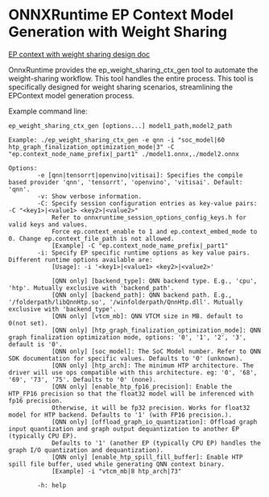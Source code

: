 # ONNXRuntime EP Context Model Generation with Weight Sharing

[EP context with weight sharing design doc](https://onnxruntime.ai/docs/execution-providers/EP-Context-Design.html#epcontext-with-weight-sharing)

OnnxRuntime provides the ep_weight_sharing_ctx_gen tool to automate the weight-sharing workflow. This tool handles the entire process. This tool is specifically designed for weight sharing scenarios, streamlining the EPContext model generation process.

Example command line:

```
ep_weight_sharing_ctx_gen [options...] model1_path,model2_path

Example: ./ep_weight_sharing_ctx_gen -e qnn -i "soc_model|60 htp_graph_finalization_optimization_mode|3" -C "ep.context_node_name_prefix|_part1" ./model1.onnx,./model2.onnx

Options:
        -e [qnn|tensorrt|openvino|vitisai]: Specifies the compile based provider 'qnn', 'tensorrt', 'openvino', 'vitisai'. Default: 'qnn'.
        -v: Show verbose information.
        -C: Specify session configuration entries as key-value pairs: -C "<key1>|<value1> <key2>|<value2>"
            Refer to onnxruntime_session_options_config_keys.h for valid keys and values.
            Force ep.context_enable to 1 and ep.context_embed_mode to 0. Change ep.context_file_path is not allowed.
            [Example] -C "ep.context_node_name_prefix|_part1"
        -i: Specify EP specific runtime options as key value pairs. Different runtime options available are:
            [Usage]: -i '<key1>|<value1> <key2>|<value2>'

            [QNN only] [backend_type]: QNN backend type. E.g., 'cpu', 'htp'. Mutually exclusive with 'backend_path'.
            [QNN only] [backend_path]: QNN backend path. E.g., '/folderpath/libQnnHtp.so', '/winfolderpath/QnnHtp.dll'. Mutually exclusive with 'backend_type'.
            [QNN only] [vtcm_mb]: QNN VTCM size in MB. default to 0(not set).
            [QNN only] [htp_graph_finalization_optimization_mode]: QNN graph finalization optimization mode, options: '0', '1', '2', '3', default is '0'.
            [QNN only] [soc_model]: The SoC Model number. Refer to QNN SDK documentation for specific values. Defaults to '0' (unknown).
            [QNN only] [htp_arch]: The minimum HTP architecture. The driver will use ops compatible with this architecture. eg: '0', '68', '69', '73', '75'. Defaults to '0' (none).
            [QNN only] [enable_htp_fp16_precision]: Enable the HTP_FP16 precision so that the float32 model will be inferenced with fp16 precision.
            Otherwise, it will be fp32 precision. Works for float32 model for HTP backend. Defaults to '1' (with FP16 precision.).
            [QNN only] [offload_graph_io_quantization]: Offload graph input quantization and graph output dequantization to another EP (typically CPU EP).
            Defaults to '1' (another EP (typically CPU EP) handles the graph I/O quantization and dequantization).
            [QNN only] [enable_htp_spill_fill_buffer]: Enable HTP spill file buffer, used while generating QNN context binary.
            [Example] -i "vtcm_mb|8 htp_arch|73"

        -h: help
```
